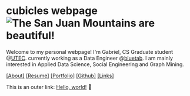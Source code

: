 
# cubicles webpage ![The San Juan Mountains are beautiful!](/assets/images/san-juan-mountains.jpg "San Juan Mountains")

Welcome to my personal webpage! I'm Gabriel, CS Graduate student @[UTEC](https://posgrado.utec.edu.pe/). currently working as a Data Engineer @[bluetab](https://www.bluetab.net/en/). I am mainly interested in Applied Data Science, Social Engineering and Graph Mining.

[\[About\]](/about.md) 
[\[Resume\]](/resume.pdf)
[\[Portfolio\]](portfolio/index.md)
[\[Github\]](https://github.com/cubicles)
[\[Links\]](/links.md)


This is an outer link:
<a href="http://example.com/" target="_blank">Hello, world!</a>
📝 